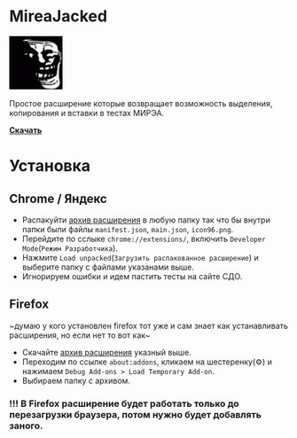 # MireaJacked
![](icon96.png) 

Простое расширение которые возвращает возможность выделения, копирования и вставки в тестах МИРЭА.

[**Скачать**](https://github.com/ItsEthra/MireaJacked/releases/tag/1.0.1)

# Установка
## Chrome / Яндекс
* Распакуйти [архив расширения](https://github.com/ItsEthra/MireaJacked/releases/tag/1.0.1) в любую папку так что бы внутри папки были файлы `manifest.json`, `main.json`, `icon96.png`.
* Перейдите по сслыке `chrome://extensions/`, включить `Developer Mode`(`Режим Разработчика`).
* Нажмите `Load unpacked`(`Загрузить распакованное расширение`) и выберите папку с файлами указанами выше.
* Игнорируем ошибки и идем пастить тесты на сайте СДО.
## Firefox
~думаю у кого установлен firefox тот уже и сам знает как устанавливать расширения, но если нет то вот как~
* Скачайте [архив расширения](https://github.com/ItsEthra/MireaJacked/releases/tag/1.0.1) указный выше.
* Переходим по ссылке `about:addons`, кликаем на шестеренку(⚙️) и нажимаем `Debug Add-ons > Load Temporary Add-on`.
* Выбираем папку с архивом.
### !!! В Firefox расширение будет работать только до перезагрузки браузера, потом нужно будет добавлять заного.
